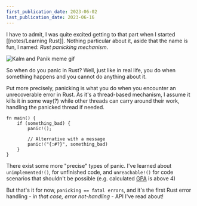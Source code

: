 ```yaml
---
first_publication_date: 2023-06-02
last_publication_date: 2023-06-16
---
```


I have to admit, I was quite excited getting to that part when I started [[notes/Learning Rust]]. Nothing particular about it, aside that the name is fun, I named: *Rust panicking mechanism*.

![Kalm and Panik meme gif](https://images.prismic.io/lihbr/e65747ca-0b1b-41b6-bdd9-ffd71c90ebc3_panik-kalm.gif?auto=compress,format)

So when do you panic in Rust? Well, just like in real life, you do when something happens and you cannot do anything about it.

Put more precisely, panicking is what you do when you encounter an unrecoverable error in Rust. As it's a thread-based mechanism, I assume it kills it in some way(?) while other threads can carry around their work, handling the panicked thread if needed.
```rust[src/main.rs]
fn main() {
	if (something_bad) {
		panic!();

		// Alternative with a message
		panic!("{:#?}", something_bad)
	}
}
```

There exist some more "precise" types of panic. I've learned about `unimplemented!()`, for unfinished code, and `unreachable!()` for code scenarios that shouldn't be possible (e.g. calculated [GPA](https://en.wikipedia.org/wiki/Academic_grading_in_the_United_States) is above 4)

But that's it for now, `panicking == fatal errors`, and it's the first Rust error handling *- in that case, error not-handling -* API I've read about!